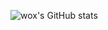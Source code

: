 ![wox's GitHub stats](https://github-readme-stats.vercel.app/api?username=wox's_profile&show_icons=true&theme=radical)
